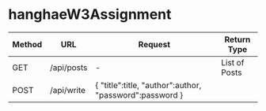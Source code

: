 # hanghaeW3Assignment



| Method | URL | Request | Return Type |
| --- | --- | --- | --- |
| GET | /api/posts | - | List of Posts |
| POST | /api/write | { "title":title, "author":author, "password":password }
